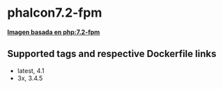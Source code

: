 # phalcon7.2-fpm

**[Imagen basada en php:7.2-fpm](https://hub.docker.com/layers/php/library/php/7.2-fpm/images/sha256-9147397fdb726032f4fe6151ce1bcd39920af2db6e36163cd03c236d9f967ff8?context=explore "php:7.2-fpm")**

## Supported tags and respective Dockerfile links
* latest, 4.1
* 3x, 3.4.5
